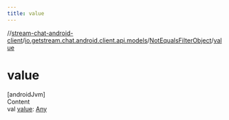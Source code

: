```yaml
---
title: value
---
```

//[stream-chat-android-client](../../../index.md)/[io.getstream.chat.android.client.api.models](../index.md)/[NotEqualsFilterObject](index.md)/[value](value.md)



# value  
[androidJvm]  
Content  
val [value](value.md): [Any](https://kotlinlang.org/api/latest/jvm/stdlib/kotlin/-any/index.html)  



